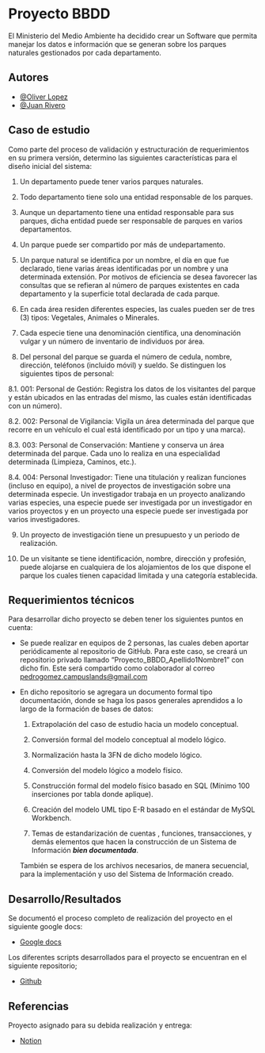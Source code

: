 
# Proyecto BBDD

El Ministerio del Medio Ambiente ha decidido crear un Software que permita manejar los
datos e información que se generan sobre los parques naturales gestionados por cada
departamento.


## Autores

- [@Oliver Lopez](https://github.com/Oliwashere)
- [@Juan Rivero](https://github.com/juandariver9)


## Caso de estudio

Como parte del proceso de validación y estructuración de requerimientos en su primera
versión, determino las siguientes características para el diseño inicial del sistema:

1. Un departamento puede tener varios parques naturales.

2. Todo departamento tiene solo una entidad responsable de los parques.

3. Aunque un departamento tiene una entidad responsable para sus parques, dicha entidad puede ser responsable de parques en varios departamentos.

4. Un parque puede ser compartido por más de undepartamento.

5. Un parque natural se identifica por un nombre, el día en que fue declarado, tiene varias áreas identificadas por un nombre y una determinada extensión. Por motivos de eficiencia se desea favorecer las consultas que se refieran al número de parques existentes en cada departamento y la superficie total declarada de cada parque.

6. En cada área residen diferentes especies, las cuales pueden ser de tres (3) tipos:
Vegetales, Animales o Minerales.

7. Cada especie tiene una denominación científica, una denominación vulgar y un número de inventario de individuos por área.

8. Del personal del parque se guarda el número de cedula, nombre, dirección, teléfonos (incluido móvil) y sueldo. Se distinguen los siguientes tipos de personal:

8.1. 001: Personal de Gestión: Registra los datos de los visitantes del parque y están ubicados en las entradas del mismo, las cuales están identificadas con un número).

8.2. 002: Personal de Vigilancia: Vigila un área determinada del parque que recorre en un vehículo el cual está identificado por un tipo y una marca).

8.3. 003: Personal de Conservación: Mantiene y conserva un área determinada del parque. Cada uno lo realiza en una especialidad determinada (Limpieza, Caminos, etc.).

8.4. 004: Personal Investigador: Tiene una titulación y realizan funciones (incluso en equipo), a nivel de proyectos de investigación sobre una determinada especie. Un investigador trabaja en un proyecto analizando varias especies, una especie puede ser investigada por un investigador en varios proyectos y en un proyecto una especie puede ser investigada por varios investigadores.

9. Un proyecto de investigación tiene un presupuesto y un periodo de realización.

10. De un visitante se tiene identificación, nombre, dirección y profesión, puede alojarse en cualquiera de los alojamientos de los que dispone el parque los cuales tienen capacidad limitada y una categoría establecida.
## Requerimientos técnicos

Para desarrollar dicho proyecto se deben tener los siguientes puntos en cuenta: 

- Se puede realizar en equipos de 2 personas, las cuales deben aportar periódicamente al repositorio de GitHub. Para este caso, se creará un repositorio privado llamado “Proyecto_BBDD_Apellido1Nombre1” con dicho fin. Este será compartido como colaborador al correo [pedrogomez.campuslands@gmail.com](mailto:pedrogomez.campuslands@gmail.com)

- En dicho repositorio se agregara un documento formal tipo documentación, donde se haga los pasos generales aprendidos a lo largo de la formación de bases de datos:
    1. Extrapolación del caso de estudio hacia un modelo conceptual.

    2. Conversión formal del modelo conceptual al modelo lógico.

    3. Normalización hasta la 3FN de dicho modelo lógico.

    4. Conversión del modelo lógico a modelo físico.

    5. Construcción formal del modelo físico basado en SQL (Mínimo 100 inserciones por tabla donde aplique).

    6. Creación del modelo UML tipo E-R basado en el estándar de MySQL Workbench.
    
    7. Temas de estandarización de cuentas , funciones, transacciones, y demás elementos que hacen la construcción de un Sistema de Información ***bien documentada***.
    
    También se espera de los archivos necesarios, de manera secuencial, para la implementación y uso del Sistema de Información creado.
## Desarrollo/Resultados

Se documentó el proceso completo de realización del proyecto en el siguiente google docs:
- [Google docs](https://docs.google.com/document/d/1XMH0gMHXFwjiQUEFSdbeHZgvZyBGyqp5lge0dJ8T10Q/edit?usp=sharing)

Los diferentes scripts desarrollados para el proyecto se encuentran en el siguiente repositorio;
- [Github](https://github.com/Oliwashere/Proyecto_BBDD_RiveroJuan_LopezOliver)
## Referencias

Proyecto asignado para su debida realización y entrega:
- [Notion](https://hallowed-slug-719.notion.site/P-BD-1-Los-Ambientales-954b4c47d2464f7aa4ff615d810654a6)

